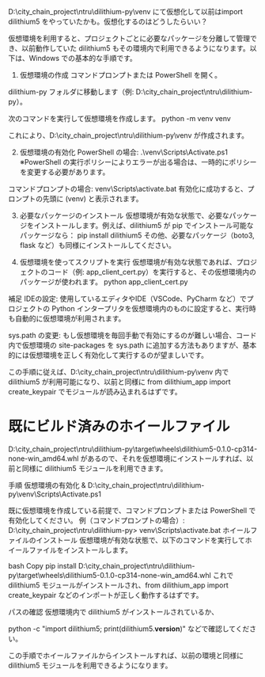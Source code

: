 D:\city_chain_project\ntru\dilithium-py\venv にて仮想化して以前はimport dilithium5 をやっていたかも。仮想化するのはどうしたらいい？

仮想環境を利用すると、プロジェクトごとに必要なパッケージを分離して管理でき、以前動作していた dilithium5 もその環境内で利用できるようになります。以下は、Windows での基本的な手順です。

1. 仮想環境の作成
コマンドプロンプトまたは PowerShell を開く。

dilithium-py フォルダに移動します（例: D:\city_chain_project\ntru\dilithium-py）。

次のコマンドを実行して仮想環境を作成します。
python -m venv venv

これにより、D:\city_chain_project\ntru\dilithium-py\venv が作成されます。

2. 仮想環境の有効化
PowerShell の場合:
.\venv\Scripts\Activate.ps1
※PowerShell の実行ポリシーによりエラーが出る場合は、一時的にポリシーを変更する必要があります。

コマンドプロンプトの場合:
venv\Scripts\activate.bat
有効化に成功すると、プロンプトの先頭に (venv) と表示されます。

3. 必要なパッケージのインストール
仮想環境が有効な状態で、必要なパッケージをインストールします。例えば、dilithium5 が pip でインストール可能なパッケージなら：
pip install dilithium5
その他、必要なパッケージ（boto3, flask など）も同様にインストールしてください。

4. 仮想環境を使ってスクリプトを実行
仮想環境が有効な状態であれば、プロジェクトのコード（例: app_client_cert.py）を実行すると、その仮想環境内のパッケージが使われます。
python app_client_cert.py

補足
IDEの設定:
使用しているエディタやIDE（VSCode、PyCharm など）でプロジェクトの Python インタープリタを仮想環境内のものに設定すると、実行時も自動的に仮想環境が利用されます。

sys.path の変更:
もし仮想環境を毎回手動で有効にするのが難しい場合、コード内で仮想環境の site-packages を sys.path に追加する方法もありますが、基本的には仮想環境を正しく有効化して実行するのが望ましいです。

この手順に従えば、D:\city_chain_project\ntru\dilithium-py\venv 内で dilithium5 が利用可能になり、以前と同様に from dilithium_app import create_keypair でモジュールが読み込まれるはずです。


# 既にビルド済みのホイールファイル
D:\city_chain_project\ntru\dilithium-py\target\wheels\dilithium5-0.1.0-cp314-none-win_amd64.whl
があるので、それを仮想環境にインストールすれば、以前と同様に dilithium5 モジュールを利用できます。

手順
仮想環境の有効化
& D:\city_chain_project\ntru\dilithium-py\venv\Scripts\Activate.ps1

既に仮想環境を作成している前提で、コマンドプロンプトまたは PowerShell で有効化してください。
例（コマンドプロンプトの場合）:
D:\city_chain_project\ntru\dilithium-py> venv\Scripts\activate.bat
ホイールファイルのインストール
仮想環境が有効な状態で、以下のコマンドを実行してホイールファイルをインストールします。

bash
Copy
pip install D:\city_chain_project\ntru\dilithium-py\target\wheels\dilithium5-0.1.0-cp314-none-win_amd64.whl
これで dilithium5 モジュールがインストールされ、from dilithium_app import create_keypair などのインポートが正しく動作するはずです。

パスの確認
仮想環境内で dilithium5 がインストールされているか、

python -c "import dilithium5; print(dilithium5.__version__)"
などで確認してください。

この手順でホイールファイルからインストールすれば、以前の環境と同様に dilithium5 モジュールを利用できるようになります。